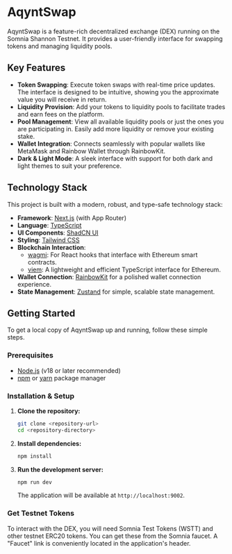# AqyntSwap

AqyntSwap is a feature-rich decentralized exchange (DEX) running on the Somnia Shannon Testnet. It provides a user-friendly interface for swapping tokens and managing liquidity pools.

## Key Features

- **Token Swapping**: Execute token swaps with real-time price updates. The interface is designed to be intuitive, showing you the approximate value you will receive in return.
- **Liquidity Provision**: Add your tokens to liquidity pools to facilitate trades and earn fees on the platform.
- **Pool Management**: View all available liquidity pools or just the ones you are participating in. Easily add more liquidity or remove your existing stake.
- **Wallet Integration**: Connects seamlessly with popular wallets like MetaMask and Rainbow Wallet through RainbowKit.
- **Dark & Light Mode**: A sleek interface with support for both dark and light themes to suit your preference.

## Technology Stack

This project is built with a modern, robust, and type-safe technology stack:

- **Framework**: [Next.js](https://nextjs.org/) (with App Router)
- **Language**: [TypeScript](https://www.typescriptlang.org/)
- **UI Components**: [ShadCN UI](https://ui.shadcn.com/)
- **Styling**: [Tailwind CSS](https://tailwindcss.com/)
- **Blockchain Interaction**:
  - [wagmi](https://wagmi.sh/): For React hooks that interface with Ethereum smart contracts.
  - [viem](https://viem.sh/): A lightweight and efficient TypeScript interface for Ethereum.
- **Wallet Connection**: [RainbowKit](https://www.rainbowkit.com/) for a polished wallet connection experience.
- **State Management**: [Zustand](https://github.com/pmndrs/zustand) for simple, scalable state management.

## Getting Started

To get a local copy of AqyntSwap up and running, follow these simple steps.

### Prerequisites

- [Node.js](https://nodejs.org/) (v18 or later recommended)
- [npm](https://www.npmjs.com/) or [yarn](https://yarnpkg.com/) package manager

### Installation & Setup

1.  **Clone the repository:**
    ```bash
    git clone <repository-url>
    cd <repository-directory>
    ```

2.  **Install dependencies:**
    ```bash
    npm install
    ```

3.  **Run the development server:**
    ```bash
    npm run dev
    ```
    The application will be available at `http://localhost:9002`.

### Get Testnet Tokens

To interact with the DEX, you will need Somnia Test Tokens (WSTT) and other testnet ERC20 tokens. You can get these from the Somnia faucet. A "Faucet" link is conveniently located in the application's header.

